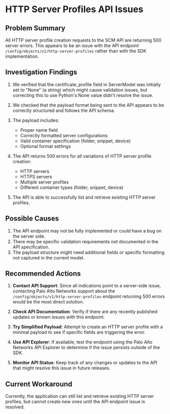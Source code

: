 # HTTP Server Profiles API Issues

## Problem Summary
All HTTP server profile creation requests to the SCM API are returning 500 server errors. This appears to be an issue with the API endpoint `/config/objects/v1/http-server-profiles` rather than with the SDK implementation.

## Investigation Findings

1. We verified that the certificate_profile field in ServerModel was initially set to "None" (a string) which might cause validation issues, but correcting this to use Python's None value didn't resolve the issue.

2. We checked that the payload format being sent to the API appears to be correctly structured and follows the API schema.

3. The payload includes:
   - Proper name field
   - Correctly formatted server configurations
   - Valid container specification (folder, snippet, device)
   - Optional format settings

4. The API returns 500 errors for all variations of HTTP server profile creation:
   - HTTP servers
   - HTTPS servers
   - Multiple server profiles
   - Different container types (folder, snippet, device)

5. The API is able to successfully list and retrieve existing HTTP server profiles.

## Possible Causes

1. The API endpoint may not be fully implemented or could have a bug on the server side.
2. There may be specific validation requirements not documented in the API specification.
3. The payload structure might need additional fields or specific formatting not captured in the current model.

## Recommended Actions

1. **Contact API Support**: Since all indications point to a server-side issue, contacting Palo Alto Networks support about the `/config/objects/v1/http-server-profiles` endpoint returning 500 errors would be the most direct solution.

2. **Check API Documentation**: Verify if there are any recently published updates or known issues with this endpoint.

3. **Try Simplified Payload**: Attempt to create an HTTP server profile with a minimal payload to see if specific fields are triggering the error.

4. **Use API Explorer**: If available, test the endpoint using the Palo Alto Networks API Explorer to determine if the issue persists outside of the SDK.

5. **Monitor API Status**: Keep track of any changes or updates to the API that might resolve this issue in future releases.

## Current Workaround

Currently, the application can still list and retrieve existing HTTP server profiles, but cannot create new ones until the API endpoint issue is resolved.